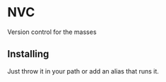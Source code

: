 # NVC
Version control for the masses

## Installing
Just throw it in your path or add an alias that runs it.
